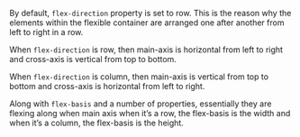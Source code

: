 By default, `flex-direction` property is set to row. This is the reason why the elements within the flexible container are arranged one after another from left to right in a row.

When `flex-direction` is row, then main-axis is horizontal from left to right and cross-axis is vertical from top to bottom.

When `flex-direction` is column, then main-axis is vertical from top to bottom and cross-axis is horizontal from left to right.

Along with `flex-basis` and a number of properties, essentially they are flexing along when main axis when it’s a row, the flex-basis is the width and when it’s a column, the flex-basis is the height.